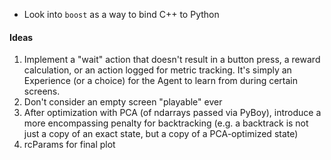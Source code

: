 - Look into `boost` as a way to bind C++ to Python

#### Ideas
1. Implement a "wait" action that doesn't result in a button press, a reward calculation, or an action logged for metric tracking. It's simply an Experience (or a choice) for the Agent to learn from during certain screens.
2. Don't consider an empty screen "playable" ever
3. After optimization with PCA (of ndarrays passed via PyBoy), introduce a more encompassing penalty for backtracking (e.g. a backtrack is not just a copy of an exact state, but a copy of a PCA-optimized state)
4. rcParams for final plot